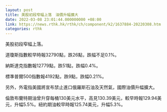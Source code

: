 ```yaml
---
layout: post
title: 美股初段窄幅上落　油價升幅擴大
date: 2022-03-08 23:01:44.000000000 +08:00
link: https://news.rthk.hk/rthk/ch/component/k2/1637884-20220308.htm
categories: rthk
---
```


美股初段窄幅上落。

道瓊斯指數較早時報32790點，跌26點，跌幅不足0.1%。

納斯達克指數報12779點，跌51點，跌幅0.4%。

標準普爾500指數報4192點，跌9點，跌幅0.21%。

另外，外電指美國將宣布禁止進口俄羅斯石油及天然氣，國際油價升幅擴大。

倫敦布蘭特期油曾升穿每桶130美元水平，高見130.39美元，較早時報129.94美元，升幅5.5%。紐約期油較早時報125.74美元，升幅5.3%。
